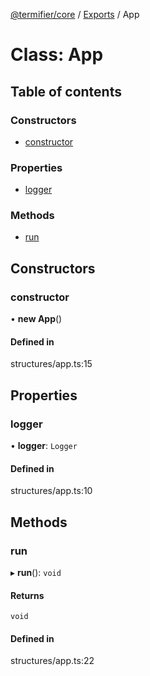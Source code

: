 [@termifier/core](../README.md) / [Exports](../modules.md) / App

# Class: App

## Table of contents

### Constructors

- [constructor](App.md#constructor)

### Properties

- [logger](App.md#logger)

### Methods

- [run](App.md#run)

## Constructors

### constructor

• **new App**()

#### Defined in

structures/app.ts:15

## Properties

### logger

• **logger**: `Logger`

#### Defined in

structures/app.ts:10

## Methods

### run

▸ **run**(): `void`

#### Returns

`void`

#### Defined in

structures/app.ts:22
